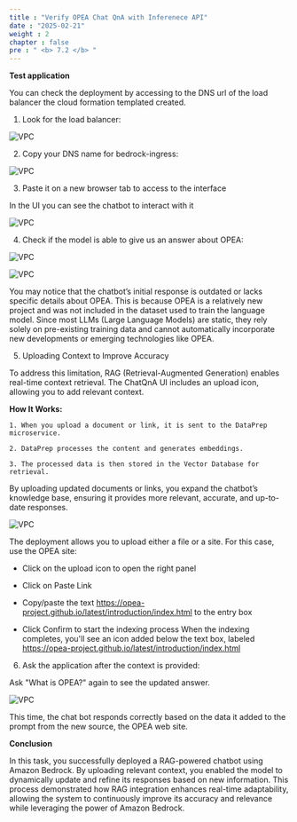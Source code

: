 ```yaml
---
title : "Verify OPEA Chat QnA with Inferenece API"
date : "2025-02-21"
weight : 2
chapter : false
pre : " <b> 7.2 </b> "
---
```

**Test application**

You can check the deployment by accessing to the DNS url of the load balancer the cloud formation templated created.

1. Look for the load balancer:

![VPC](10000/images/5.fwd/image122.png)

2. Copy your DNS name for bedrock-ingress:

![VPC](10000/images/5.fwd/image123.png)

3. Paste it on a new browser tab to access to the interface

In the UI you can see the chatbot to interact with it

![VPC](10000/images/5.fwd/image124.png)

4. Check if the model is able to give us an answer about OPEA:

![VPC](10000/images/5.fwd/image125.png)

![VPC](10000/images/5.fwd/image126.png)

You may notice that the chatbot’s initial response is outdated or lacks specific details about OPEA. This is because OPEA is a relatively new project and was not included in the dataset used to train the language model. Since most LLMs (Large Language Models) are static, they rely solely on pre-existing training data and cannot automatically incorporate new developments or emerging technologies like OPEA.

5. Uploading Context to Improve Accuracy

To address this limitation, RAG (Retrieval-Augmented Generation) enables real-time context retrieval. The ChatQnA UI includes an upload icon, allowing you to add relevant context.

**How It Works:**

    1. When you upload a document or link, it is sent to the DataPrep microservice.

    2. DataPrep processes the content and generates embeddings.

    3. The processed data is then stored in the Vector Database for retrieval.

By uploading updated documents or links, you expand the chatbot’s knowledge base, ensuring it provides more relevant, accurate, and up-to-date responses.

![VPC](10000/images/5.fwd/image127.png)

The deployment allows you to upload either a file or a site. For this case, use the OPEA site:

+ Click on the upload icon to open the right panel

+ Click on Paste Link

+ Copy/paste the text https://opea-project.github.io/latest/introduction/index.html to the entry box

+ Click Confirm to start the indexing process
When the indexing completes, you'll see an icon added below the text box, labeled https://opea-project.github.io/latest/introduction/index.html 


6. Ask the application after the context is provided:

Ask "What is OPEA?" again to see the updated answer.

![VPC](10000/images/2.prerequisite/image129.png)

This time, the chat bot responds correctly based on the data it added to the prompt from the new source, the OPEA web site.

**Conclusion**

In this task, you successfully deployed a RAG-powered chatbot using Amazon Bedrock. By uploading relevant context, you enabled the model to dynamically update and refine its responses based on new information. This process demonstrated how RAG integration enhances real-time adaptability, allowing the system to continuously improve its accuracy and relevance while leveraging the power of Amazon Bedrock.

